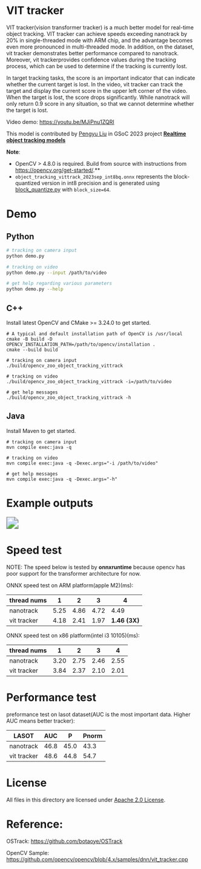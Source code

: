 # VIT tracker

VIT tracker(vision transformer tracker) is a much better model for real-time object tracking. VIT tracker can achieve speeds exceeding nanotrack by 20% in single-threaded mode with ARM chip, and the advantage becomes even more pronounced in multi-threaded mode. In addition, on the dataset, vit tracker demonstrates better performance compared to nanotrack. Moreover, vit trackerprovides confidence values during the tracking process, which can be used to determine if the tracking is currently lost.

In target tracking tasks, the score is an important indicator that can indicate whether the current target is lost. In the video, vit tracker can track the target and display the current score in the upper left corner of the video. When the target is lost, the score drops significantly. While nanotrack will only return 0.9 score in any situation, so that we cannot determine whether the target is lost.

Video demo: https://youtu.be/MJiPnu1ZQRI

This model is contributed by [Pengyu Liu](https://github.com/lpylpy0514) in GSoC 2023 project [**Realtime object tracking models**](https://github.com/opencv/opencv/wiki/GSoC_2023#idea-realtime-object-tracking-models)

**Note**:
- OpenCV > 4.8.0 is required. Build from source with instructions from https://opencv.org/get-started/.**
- `object_tracking_vittrack_2023sep_int8bq.onnx` represents the block-quantized version in int8 precision and is generated using [block_quantize.py](../../tools/quantize/block_quantize.py) with `block_size=64`.


# Demo
## Python
```bash
# tracking on camera input
python demo.py

# tracking on video
python demo.py --input /path/to/video

# get help regarding various parameters
python demo.py --help
```
## C++
Install latest OpenCV and CMake >= 3.24.0 to get started.

```shell
# A typical and default installation path of OpenCV is /usr/local
cmake -B build -D OPENCV_INSTALLATION_PATH=/path/to/opencv/installation .
cmake --build build

# tracking on camera input
./build/opencv_zoo_object_tracking_vittrack

# tracking on video
./build/opencv_zoo_object_tracking_vittrack -i=/path/to/video

# get help messages
./build/opencv_zoo_object_tracking_vittrack -h
```

## Java

Install Maven to get started.

```shell
# tracking on camera input
mvn compile exec:java -q

# tracking on video
mvn compile exec:java -q -Dexec.args="-i /path/to/video"

# get help messages
mvn compile exec:java -q -Dexec.args="-h"
```

# Example outputs

<img src="example_outputs/vittrack_demo.gif" style="zoom:200%;" />


# Speed test

NOTE: The speed below is tested by **onnxruntime** because opencv has poor support for the transformer architecture for now.

ONNX speed test on ARM platform(apple M2)(ms):

| thread nums | 1    | 2    | 3    | 4             |
| ----------- | ---- | ---- | ---- | ------------- |
| nanotrack   | 5.25 | 4.86 | 4.72 | 4.49          |
| vit tracker | 4.18 | 2.41 | 1.97 | **1.46 (3X)** |

ONNX speed test on x86 platform(intel i3 10105)(ms):

| thread nums | 1    | 2    | 3    | 4    |
| ----------- | ---- | ---- | ---- | ---- |
| nanotrack   | 3.20 | 2.75 | 2.46 | 2.55 |
| vit tracker | 3.84 | 2.37 | 2.10 | 2.01 |

# Performance test

preformance test on lasot dataset(AUC is the most important data. Higher AUC means better tracker):

| LASOT       | AUC  | P    | Pnorm |
| ----------- | ---- | ---- | ----- |
| nanotrack   | 46.8 | 45.0 | 43.3  |
| vit tracker | 48.6 | 44.8 | 54.7  |

# License

All files in this directory are licensed under [Apache 2.0 License](./LICENSE).

# Reference:

OSTrack: https://github.com/botaoye/OSTrack

OpenCV Sample: https://github.com/opencv/opencv/blob/4.x/samples/dnn/vit_tracker.cpp
